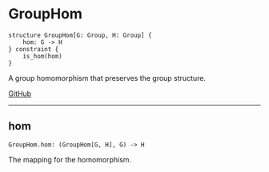 # GroupHom

```acorn
structure GroupHom[G: Group, H: Group] {
    hom: G -> H
} constraint {
    is_hom(hom)
}
```

A group homomorphism that preserves the group structure.

[GitHub](https://github.com/acornprover/acornlib/blob/master/src/group.ac)

---
## hom

```acorn
GroupHom.hom: (GroupHom[G, H], G) -> H
```

The mapping for the homomorphism.
